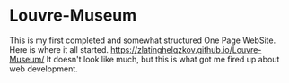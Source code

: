 # Louvre-Museum
This is my first completed and somewhat structured One Page WebSite. Here is where it all started.
https://zlatinghelqzkov.github.io/Louvre-Museum/
It doesn't look like much, but this is what got me fired up about web development.
